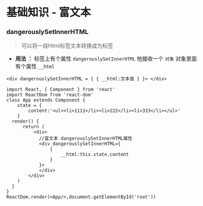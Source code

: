 # 基础知识 - 富文本

### dangerouslySetInnerHTML

> 可以将一段Html标签文本转换成为标签

+ **用法 ：** 标签上有个属性 `dangerouslySetInnerHTML` 他接收一个 `对象`  对象里面有个属性 `__html`

```
<div dangerouslySetInnerHTML = { { __html:文本值 } }> </div>
```

```
import React, { Component } from 'react'
import ReactDom from 'react-dom'
class App extends Component {
    state = {
        content:'<ul><li>1111</li><li>222</li><li>333</li></ul>'
    }
  render() {
      return (
          <div>
            //富文本 dangerouslySetInnerHTML属性  
            <div dangerouslySetInnerHTML={
                {
                    __html:this.state.content
                }
            }>
            </div>
        </div>
    )
  }
}
ReactDom.render(<App/>,document.getElementById('root'))
```
